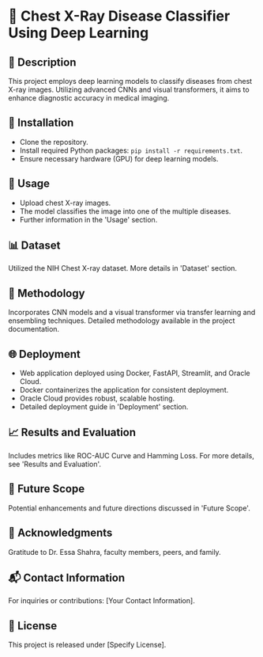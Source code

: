 # 🏥 Chest X-Ray Disease Classifier Using Deep Learning

## 📌 Description
This project employs deep learning models to classify diseases from chest X-ray images. Utilizing advanced CNNs and visual transformers, it aims to enhance diagnostic accuracy in medical imaging.

## 🔨 Installation
- Clone the repository.
- Install required Python packages: `pip install -r requirements.txt`.
- Ensure necessary hardware (GPU) for deep learning models.

## 🚀 Usage
- Upload chest X-ray images.
- The model classifies the image into one of the multiple diseases.
- Further information in the 'Usage' section.

## 📊 Dataset
Utilized the NIH Chest X-ray dataset. More details in 'Dataset' section.

## 🧬 Methodology
Incorporates CNN models and a visual transformer via transfer learning and ensembling techniques. Detailed methodology available in the project documentation.

## 🌐 Deployment
- Web application deployed using Docker, FastAPI, Streamlit, and Oracle Cloud.
- Docker containerizes the application for consistent deployment.
- Oracle Cloud provides robust, scalable hosting.
- Detailed deployment guide in 'Deployment' section.

## 📈 Results and Evaluation
Includes metrics like ROC-AUC Curve and Hamming Loss. For more details, see 'Results and Evaluation'.

## 🔭 Future Scope
Potential enhancements and future directions discussed in 'Future Scope'.

## 🙏 Acknowledgments
Gratitude to Dr. Essa Shahra, faculty members, peers, and family.

## 📬 Contact Information
For inquiries or contributions: [Your Contact Information].

## 📜 License
This project is released under [Specify License].
